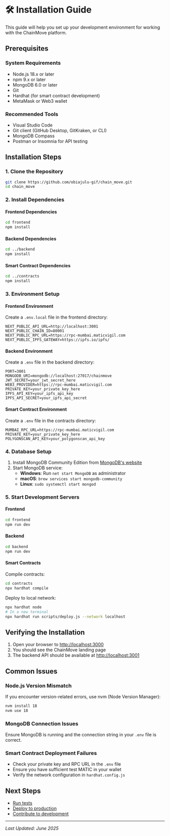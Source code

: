 # 🛠 Installation Guide

This guide will help you set up your development environment for working with the ChainMove platform.

## Prerequisites

### System Requirements

- Node.js 18.x or later
- npm 9.x or later
- MongoDB 6.0 or later
- Git
- Hardhat (for smart contract development)
- MetaMask or Web3 wallet

### Recommended Tools

- Visual Studio Code
- Git client (GitHub Desktop, GitKraken, or CLI)
- MongoDB Compass
- Postman or Insomnia for API testing

## Installation Steps

### 1. Clone the Repository

```bash
git clone https://github.com/obiajulu-gif/chain_move.git
cd chain_move
```

### 2. Install Dependencies

#### Frontend Dependencies

```bash
cd frontend
npm install
```

#### Backend Dependencies

```bash
cd ../backend
npm install
```

#### Smart Contract Dependencies

```bash
cd ../contracts
npm install
```

### 3. Environment Setup

#### Frontend Environment

Create a `.env.local` file in the frontend directory:

```env
NEXT_PUBLIC_API_URL=http://localhost:3001
NEXT_PUBLIC_CHAIN_ID=80001
NEXT_PUBLIC_RPC_URL=https://rpc-mumbai.maticvigil.com
NEXT_PUBLIC_IPFS_GATEWAY=https://ipfs.io/ipfs/
```

#### Backend Environment

Create a `.env` file in the backend directory:

```env
PORT=3001
MONGODB_URI=mongodb://localhost:27017/chainmove
JWT_SECRET=your_jwt_secret_here
WEB3_PROVIDER=https://rpc-mumbai.maticvigil.com
PRIVATE_KEY=your_private_key_here
IPFS_API_KEY=your_ipfs_api_key
IPFS_API_SECRET=your_ipfs_api_secret
```

#### Smart Contract Environment

Create a `.env` file in the contracts directory:

```env
MUMBAI_RPC_URL=https://rpc-mumbai.maticvigil.com
PRIVATE_KEY=your_private_key_here
POLYGONSCAN_API_KEY=your_polygonscan_api_key
```

### 4. Database Setup

1. Install MongoDB Community Edition from [MongoDB's website](https://www.mongodb.com/try/download/community)
2. Start MongoDB service:
   - **Windows**: Run `net start MongoDB` as administrator
   - **macOS**: `brew services start mongodb-community`
   - **Linux**: `sudo systemctl start mongod`

### 5. Start Development Servers

#### Frontend

```bash
cd frontend
npm run dev
```

#### Backend

```bash
cd backend
npm run dev
```

#### Smart Contracts

Compile contracts:

```bash
cd contracts
npx hardhat compile
```

Deploy to local network:

```bash
npx hardhat node
# In a new terminal
npx hardhat run scripts/deploy.js --network localhost
```

## Verifying the Installation

1. Open your browser to [http://localhost:3000](http://localhost:3000)
2. You should see the ChainMove landing page
3. The backend API should be available at [http://localhost:3001](http://localhost:3001)

## Common Issues

### Node.js Version Mismatch

If you encounter version-related errors, use nvm (Node Version Manager):

```bash
nvm install 18
nvm use 18
```

### MongoDB Connection Issues

Ensure MongoDB is running and the connection string in your `.env` file is correct.

### Smart Contract Deployment Failures

- Check your private key and RPC URL in the `.env` file
- Ensure you have sufficient test MATIC in your wallet
- Verify the network configuration in `hardhat.config.js`

## Next Steps

- [Run tests](./testing.md)
- [Deploy to production](../technical/deployment/production.md)
- [Contribute to development](../CONTRIBUTING.md)

---

*Last Updated: June 2025*
